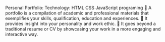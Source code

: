 Personal Portfolio:
Technology: HTML CSS JavaScript programing
 A portfolio is a compilation of academic and professional materials that exemplifies your skills, qualification, education and experiences.
 It provides insight into your personality and work ethic.
 It goes beyond a traditional resume or CV by showcasing your work in a more engaging and interactive way.
